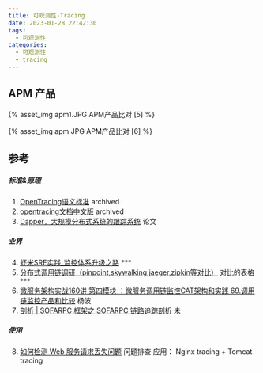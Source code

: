 ```yaml
---
title: 可观测性-Tracing
date: 2023-01-28 22:42:30
tags:
  - 可观测性
categories:
  - 可观测性
  - tracing
---
```


<p></p>
<!-- more -->


##  APM 产品
{% asset_img  apm1.JPG   APM产品比对 [5] %}

{% asset_img  apm.JPG   APM产品比对 [6] %}

## 参考
##### 标准&原理
1. [OpenTracing语义标准](https://github.com/opentracing-contrib/opentracing-specification-zh/blob/master/specification.md)  archived
2. [opentracing文档中文版](https://wu-sheng.gitbooks.io/opentracing-io/content/pages/spec.html) archived
3. [Dapper，大规模分布式系统的跟踪系统](http://bigbully.github.io/Dapper-translation/)  论文


##### 业界
4. [虾米SRE实践_监控体系升级之路](https://github.com/StabilityMan/StabilityGuide/blob/master/docs/processing/monitor/%E8%99%BE%E7%B1%B3SRE%E5%AE%9E%E8%B7%B5_%E7%9B%91%E6%8E%A7%E4%BD%93%E7%B3%BB%E5%8D%87%E7%BA%A7%E4%B9%8B%E8%B7%AF.md) ***
5. [分布式调用链调研（pinpoint,skywalking,jaeger,zipkin等对比）](https://my.oschina.net/u/3770892/blog/3005395)  对比的表格 ***
6. [微服务架构实战160讲 第四模块 ：微服务调用链监控CAT架构和实践 69.调用链监控产品和比较]() 杨波
7. [剖析 | SOFARPC 框架之 SOFARPC 链路追踪剖析](https://www.sofastack.tech/blog/sofa-rpc-link-tracking/) 未

##### 使用
8. [如何检测 Web 服务请求丢失问题](https://mp.weixin.qq.com/s/QA_BTF1D3GJJ7_nYQ6oAzQ) 问题排查 应用： Nginx tracing + Tomcat tracing
